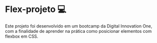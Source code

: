 # Flex-projeto :computer:

Este projeto foi desenvolvido em um bootcamp da Digital Innovation One, com a finalidade de aprender na prática como posicionar elementos com flexbox em CSS. 
